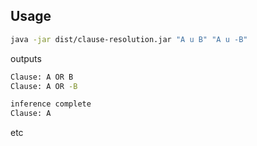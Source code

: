 ## Usage
```bash
java -jar dist/clause-resolution.jar "A u B" "A u -B"
```
outputs
```bash
Clause: A OR B 
Clause: A OR -B 

inference complete
Clause: A 
```
etc
